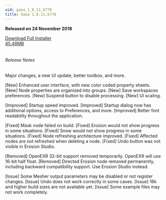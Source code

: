 ```yaml
---
uid: gaea_1_0_11_6770
title: Gaea 1.0.11.6770
---
```



**Released on 24 November 2018**

<div class="btn-group" role="group">
<a href="http://viridian.quadspinner.com/gaea/Gaea-EAP-1.0.11.6770.msi" class="btn btn-dark">Download Full Installer<br />45.48MB</a>
</div></div></div>
<br><h6 class="ml-2">Release Notes</h6>
<div class="card">
<div class="card-body release-note">

Major changes, a new UI update, better toolbox, and more.

[New] Enhanced user interface, with new color coded property sheets.
[New] Node properties are organized into groups.
[New] Save workspaces preferences.
[New] Suspend button to disable processing.
[New] UI scaling.

[Improved] Startup speed improved.
[Improved] Startup dialog now has additional options, access to Preferences, and more.
[Improved] Better font readability throughout the application.

[Fixed] Mask node failed on build.
[Fixed] Erosion would not show progress in some situations.
[Fixed] Snow would not show progress in some situations.
[Fixed] Node refreshing architecture improved.
[Fixed] Affected nodes are not refreshed when deleting a node.
[Fixed] Undo button was not visible in Erosion Studio.

[Removed] OpenEXR 32-bit support removed temporarily. OpenEXR will use 16-bit half float.
[Removed] Directed Erosion node removed permanently, including backward compatibility support. Use Erosion Studio instead.

[Issue] Some Mesher output parameters may be disabled or not register changes.
[Issue] Undo does not work correctly in some cases.
[Issue] 16k and higher build sizes are not available yet.
[Issue] Some example files may not work completely.


</div></div>
